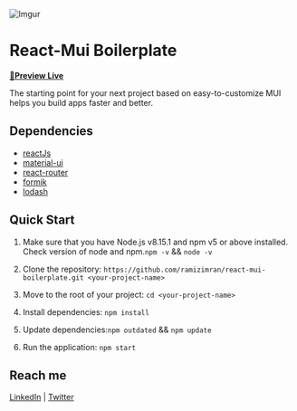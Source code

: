 ![Imgur](https://i.imgur.com/Cz1B3IB.jpg)

# React-Mui Boilerplate

**[🚀Preview Live](https://react-mui-boilerplate.vercel.app/)**

The starting point for your next project based on easy-to-customize MUI helps you build apps faster and better.

## Dependencies

- [reactJs](https://reactjs.org/)
- [material-ui](https://mui.com/)
- [react-router](https://reactrouter.com/)
- [formik](https://formik.org/)
- [lodash](https://lodash.com/)

## Quick Start

1. Make sure that you have Node.js v8.15.1 and npm v5 or above installed. Check version of node and npm.`npm -v` && `node -v`

2. Clone the repository: `https://github.com/ramizimran/react-mui-boilerplate.git <your-project-name>`

3. Move to the root of your project: `cd <your-project-name>`

4. Install dependencies: `npm install`

5. Update dependencies:`npm outdated` && `npm update`

6. Run the application: `npm start`

## Reach me

[LinkedIn](https://www.linkedin.com/in/ramizimran/) | [Twitter](https://twitter.com/sizarcorpse)
